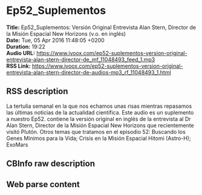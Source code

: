 # Ep52_Suplementos  
**Title:** Ep52_Suplementos: Versión Original Entrevista Alan Stern, Director de la Misión Espacial New Horizons (v.o. en inglés)  
**Date:** Tue, 05 Apr 2016 11:48:05 +0200  
**Duration:** 19:22  
**Audio URL:** https://www.ivoox.com/ep52-suplementos-version-original-entrevista-alan-stern-director-de_mf_11048493_feed_1.mp3  
**RSS Link:** https://www.ivoox.com/ep52-suplementos-version-original-entrevista-alan-stern-director-de-audios-mp3_rf_11048493_1.html  

## RSS description
La tertulia semanal en la que nos echamos unas risas mientras repasamos las últimas noticias de la actualidad científica. Este audio es un suplemento a nuestro Ep52. contiene la versión original en inglés de la entrevista al Dr Alan Stern, Director de la Misión Espacial New Horizons que recientemente visitó Plutón. Otros temas que tratamos en el episodio 52: Buscando los Genes Mínimos para la Vida; Crisis en la Misión Espacial Hitomi (Astro-H); ExoMars

## CBInfo raw description


## Web parse content

